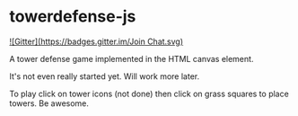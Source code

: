 towerdefense-js
===============

[![Gitter](https://badges.gitter.im/Join Chat.svg)](https://gitter.im/mathdude314/towerdefense-js?utm_source=badge&utm_medium=badge&utm_campaign=pr-badge&utm_content=badge)

A tower defense game implemented in the HTML canvas element.


It's not even really started yet. Will work more later.


To play click on tower icons (not done) then click on grass squares to place towers.
Be awesome.
